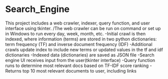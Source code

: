 # Search_Engine
This project includes a web crawler, indexer, query function, and user interface using tkinter. 
/The web crawler can be run on command or set up in Windows to run every day, week, month, etc.
-Initial crawl is then indexed, where information (terms) are stored in two python dictionaries: term frequency (TF) and inverse document frequency (IDF)
-Additional crawls update index to include new terms or updated values in the tf and idf dictionaries
-Indexed data (dictionaries) are saved as JSON file
-Search engine UI receives input from the user(tkinter interface)
-Query function runs to determine most relevant docs based on TF-IDF score ranking
-Returns top 10 most relevant documents to user, including links

